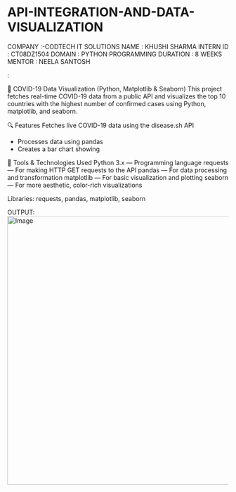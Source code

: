 # API-INTEGRATION-AND-DATA-VISUALIZATION
COMPANY :-CODTECH IT SOLUTIONS
NAME    :  KHUSHI SHARMA
INTERN ID : CT08DZ1504
DOMAIN : PYTHON PROGRAMMING
DURATION : 8 WEEKS 
MENTOR : NEELA SANTOSH

:

🦠 COVID-19 Data Visualization (Python, Matplotlib & Seaborn)
This project fetches real-time COVID-19 data from a public API and visualizes the top 10 countries with the highest number of confirmed cases using Python, matplotlib, and seaborn.

🔍 Features
Fetches live COVID-19 data using the disease.sh API
* Processes data using pandas
* Creates a bar chart showing

🔧 Tools & Technologies Used
Python 3.x — Programming language
requests — For making HTTP GET requests to the API
pandas — For data processing and transformation
matplotlib — For basic visualization and plotting
seaborn — For more aesthetic, color-rich visualizations

Libraries: requests, pandas, matplotlib, seaborn

OUTPUT:
<img width="1280" height="612" alt="Image" src="https://github.com/user-attachments/assets/76a20adf-4a82-4fe6-8e50-db716d1c7974" />

